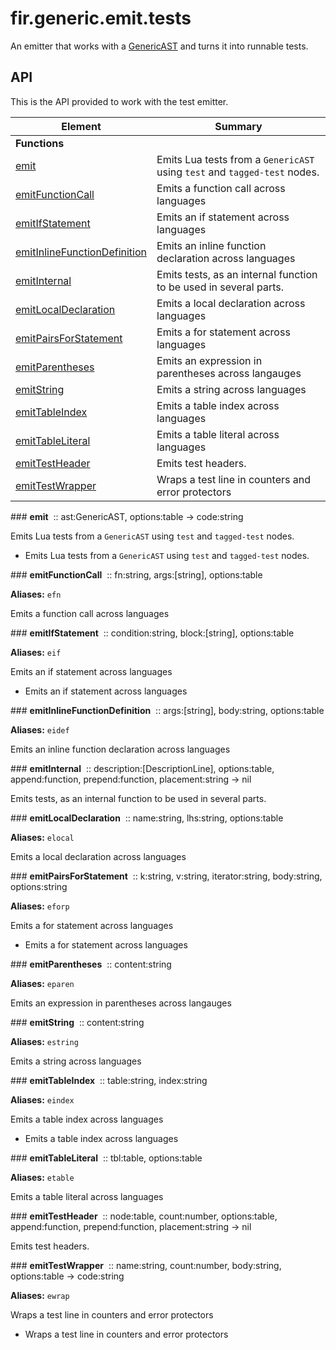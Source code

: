 # fir.generic.emit.tests

An emitter that works with a [GenericAST](/generic/parser.md#GenericAST) and turns it into runnable tests.

## API

This is the API provided to work with the test emitter.

| Element | Summary |
|---------|---------|
| **Functions** |  |
| [emit](#emit) | Emits Lua tests from a `GenericAST` using `test` and `tagged-test` nodes. |
| [emitFunctionCall](#emitFunctionCall) | Emits a function call across languages |
| [emitIfStatement](#emitIfStatement) | Emits an if statement across languages |
| [emitInlineFunctionDefinition](#emitInlineFunctionDefinition) | Emits an inline function declaration across languages |
| [emitInternal](#emitInternal) | Emits tests, as an internal function to be used in several parts. |
| [emitLocalDeclaration](#emitLocalDeclaration) | Emits a local declaration across languages |
| [emitPairsForStatement](#emitPairsForStatement) | Emits a for statement across languages |
| [emitParentheses](#emitParentheses) | Emits an expression in parentheses across langauges |
| [emitString](#emitString) | Emits a string across languages |
| [emitTableIndex](#emitTableIndex) | Emits a table index across languages |
| [emitTableLiteral](#emitTableLiteral) | Emits a table literal across languages |
| [emitTestHeader](#emitTestHeader) | Emits test headers. |
| [emitTestWrapper](#emitTestWrapper) | Wraps a test line in counters and error protectors |

<div markdown class='fir-symbol fancy-scrollbar'>
### <strong>emit</strong>&nbsp;
<span class='annotate'>:: ast:GenericAST, options:table -> code:string</span>
</div>


Emits Lua tests from a `GenericAST` using `test` and `tagged-test` nodes.

- Emits Lua tests from a `GenericAST` using `test` and `tagged-test` nodes.

<div markdown class='fir-symbol fancy-scrollbar'>
### <strong>emitFunctionCall</strong>&nbsp;
<span class='annotate'>:: fn:string, args:[string], options:table</span>
</div>

**Aliases:** `efn`

Emits a function call across languages



<div markdown class='fir-symbol fancy-scrollbar'>
### <strong>emitIfStatement</strong>&nbsp;
<span class='annotate'>:: condition:string, block:[string], options:table</span>
</div>

**Aliases:** `eif`

Emits an if statement across languages

- Emits an if statement across languages

<div markdown class='fir-symbol fancy-scrollbar'>
### <strong>emitInlineFunctionDefinition</strong>&nbsp;
<span class='annotate'>:: args:[string], body:string, options:table</span>
</div>

**Aliases:** `eidef`

Emits an inline function declaration across languages



<div markdown class='fir-symbol fancy-scrollbar'>
### <strong>emitInternal</strong>&nbsp;
<span class='annotate'>:: description:[DescriptionLine], options:table, append:function, prepend:function, placement:string -> nil</span>
</div>


Emits tests, as an internal function to be used in several parts.



<div markdown class='fir-symbol fancy-scrollbar'>
### <strong>emitLocalDeclaration</strong>&nbsp;
<span class='annotate'>:: name:string, lhs:string, options:table</span>
</div>

**Aliases:** `elocal`

Emits a local declaration across languages



<div markdown class='fir-symbol fancy-scrollbar'>
### <strong>emitPairsForStatement</strong>&nbsp;
<span class='annotate'>:: k:string, v:string, iterator:string, body:string, options:string</span>
</div>

**Aliases:** `eforp`

Emits a for statement across languages

- Emits a for statement across languages

<div markdown class='fir-symbol fancy-scrollbar'>
### <strong>emitParentheses</strong>&nbsp;
<span class='annotate'>:: content:string</span>
</div>

**Aliases:** `eparen`

Emits an expression in parentheses across langauges



<div markdown class='fir-symbol fancy-scrollbar'>
### <strong>emitString</strong>&nbsp;
<span class='annotate'>:: content:string</span>
</div>

**Aliases:** `estring`

Emits a string across languages



<div markdown class='fir-symbol fancy-scrollbar'>
### <strong>emitTableIndex</strong>&nbsp;
<span class='annotate'>:: table:string, index:string</span>
</div>

**Aliases:** `eindex`

Emits a table index across languages

- Emits a table index across languages

<div markdown class='fir-symbol fancy-scrollbar'>
### <strong>emitTableLiteral</strong>&nbsp;
<span class='annotate'>:: tbl:table, options:table</span>
</div>

**Aliases:** `etable`

Emits a table literal across languages



<div markdown class='fir-symbol fancy-scrollbar'>
### <strong>emitTestHeader</strong>&nbsp;
<span class='annotate'>:: node:table, count:number, options:table, append:function, prepend:function, placement:string -> nil</span>
</div>


Emits test headers.



<div markdown class='fir-symbol fancy-scrollbar'>
### <strong>emitTestWrapper</strong>&nbsp;
<span class='annotate'>:: name:string, count:number, body:string, options:table -> code:string</span>
</div>

**Aliases:** `ewrap`

Wraps a test line in counters and error protectors

- Wraps a test line in counters and error protectors

